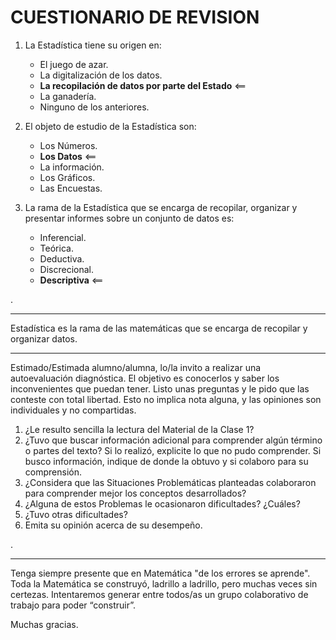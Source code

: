 # CUESTIONARIO DE REVISION 
 
1. La Estadística tiene su origen en: 
 	- El juego de azar. 
	- La digitalización de los datos. 
	- **La recopilación de datos por parte del Estado** <==
	- La ganadería. 
	- Ninguno de los anteriores. 
 
2. El objeto de estudio de la Estadística son: 
	- Los Números. 
	- **Los Datos** <== 
	- La información. 
	- Los Gráficos. 
	- Las Encuestas. 
 
3. La rama de la Estadística que se encarga de recopilar, organizar y 
presentar informes sobre un conjunto de datos es: 
 	- Inferencial. 
	- Teórica. 
	- Deductiva. 
	- Discrecional. 
	- **Descriptiva** <==

.

---

Estadística es la rama de las matemáticas que se encarga de recopilar y organizar datos.

---

Estimado/Estimada alumno/alumna, lo/la invito a realizar una autoevaluación diagnóstica. El objetivo es conocerlos y saber los inconvenientes que puedan tener. Listo unas preguntas y le pido que las conteste con total libertad. Esto no implica nota alguna, y las opiniones son individuales y no compartidas.

1. ¿Le resulto sencilla la lectura del Material de la Clase 1?
2. ¿Tuvo que buscar información adicional para comprender algún término o partes del texto? Si lo realizó, explicite lo que no pudo comprender. Si busco información, indique de donde la obtuvo y si colaboro para su comprensión.
3. ¿Considera que las Situaciones Problemáticas planteadas colaboraron para comprender mejor los conceptos desarrollados?
4. ¿Alguna de estos Problemas le ocasionaron dificultades? ¿Cuáles?
5. ¿Tuvo otras dificultades?
6. Emita su opinión acerca de su desempeño.

.

---

Tenga siempre presente que en Matemática "de los errores se aprende". Toda la Matemática se construyó, ladrillo a ladrillo, pero muchas veces sin certezas.
Intentaremos generar entre todos/as un grupo colaborativo de trabajo para poder “construir”.

Muchas gracias.